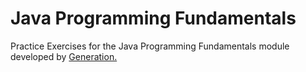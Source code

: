 # Java Programming Fundamentals	
Practice Exercises for the Java Programming Fundamentals module developed by <a href="https://www.generation.org" target="_blank">Generation.</a>
